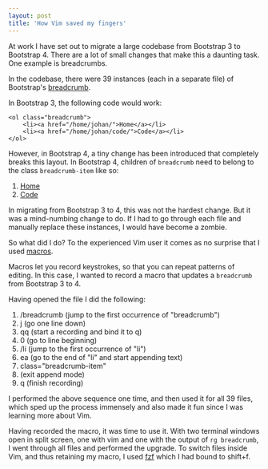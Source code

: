 ```yaml
---
layout: post
title: 'How Vim saved my fingers'
---
```


At work I have set out to migrate a large codebase from Bootstrap 3 to Bootstrap 4. There are a lot of small changes that make this a daunting task. One example is breadcrumbs.

In the codebase, there were 39 instances (each in a separate file) of Bootstrap's [breadcrumb](https://getbootstrap.com/docs/4.0/components/breadcrumb/).

In Bootstrap 3, the following code would work:

```
<ol class="breadcrumb">
	<li><a href="/home/johan/">Home</a></li>
	<li><a href="/home/johan/code/">Code</a></li>
</ol>
```

However, in Bootstrap 4, a tiny change has been introduced that completely breaks this layout. In Bootstrap 4, children of `breadcrumb` need to belong to the class `breadcrumb-item` like so:

<ol class="breadcrumb">
	<li class="breadcrumb-item"><a href="/home/johan/">Home</a></li>
	<li class="breadcrumb-item"><a href="/home/johan/code/">Code</a></li>
</ol>

In migrating from Bootstrap 3 to 4, this was not the hardest change. But it was a mind-numbing change to do. If I had to go through each file and manually replace these instances, I would have become a zombie.

So what did I do? To the experienced Vim user it comes as no surprise that I used [macros](http://vim.wikia.com/wiki/Macros).

Macros let you record keystrokes, so that you can repeat patterns of editing. In this case, I wanted to record a macro that updates a `breadcrumb` from Bootstrap 3 to 4.

Having opened the file I did the following:

1. /breadcrumb<E> (jump to the first occurrence of "breadcrumb")
2. j (go one line down)
3. qq (start a recording and bind it to q)
4. 0 (go to line beginning)
5. /li<E> (jump to the first occurrence of "li")
6. ea (go to the end of "li" and start appending text)
7. <space> class="breadcrumb-item"
8. <Esc> (exit append mode)
9. q (finish recording)

I performed the above sequence one time, and then used it for all 39 files, which sped up the process immensely and also made it fun since I was learning more about Vim.

Having recorded the macro, it was time to use it. With two terminal windows open in split screen, one with vim and one with the output of `rg breadcrumb`, I went through all files and performed the upgrade. To switch files inside Vim, and thus retaining my macro, I used [fzf](https://github.com/junegunn/fzf) which I had bound to shift+f.



